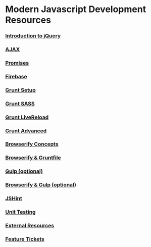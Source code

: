 # Modern Javascript Development Resources

### [Introduction to jQuery](MJ_JQUERY_INTRODUCTION.md)

### [AJAX](MJ_JQUERY_AJAX.md)

### [Promises](MJ_PROMISES.md)

### [Firebase](MJ_FIREBASE_XHR.md)

### [Grunt Setup](MJ_GRUNT_SETUP.md)
### [Grunt SASS](MJ_GRUNT_SASS.md)
### [Grunt LiveReload](MJ_GRUNT_LIVERELOAD.md)
### [Grunt Advanced](MJ_GRUNT_ADVANCED.md)

### [Browserify Concepts](MJ_BROWSERIFY_CONCEPTS.md)
### [Browserify & Gruntfile](MJ_BROWSERIFY_GRUNTFILE.md)

### [Gulp (optional)](MJ_GULP.md)
### [Browserify & Gulp (optional)](MJ_BROWSERIFY_GULPFILE.md)

### [JSHint](MJ_JSHINT_OPTIONS.md)

### [Unit Testing](MJ_TESTING.md)

### [External Resources](MJ_EXTERNAL_RESOURCES.md)

### [Feature Tickets](MJ_FEATURE_TICKETS.md)
